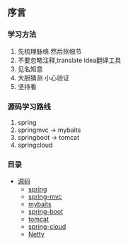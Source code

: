 ## 序言 <!-- {docsify-ignore} -->

### 学习方法 <!-- {docsify-ignore} -->
1. 先梳理脉络.然后抠细节
2. 不要忽略注释,translate idea翻译工具
3. 见名知意
4. 大胆猜测 小心验证
5. 坚持看

### 源码学习路线 <!-- {docsify-ignore} -->
1. spring
2. springmvc -> mybaits
3. springboot -> tomcat
4. springcloud

### 目录<!-- {docsify-ignore} -->

* [源码](/analysis/)
    * [spring](/analysis/spring/)
    * [spring-mvc](/analysis/spring-mvc/)
    * [mybaits](/analysis/spring/)
    * [spring-boot](/analysis/spring/)
    * [tomcat](/analysis/spring/)
    * [spring-cloud](/analysis/spring/)
    * [Netty](/analysis/netty/)
